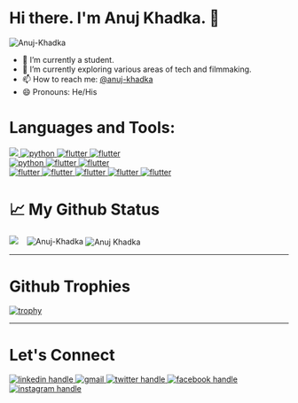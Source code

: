 # Hi there. I'm Anuj Khadka. 👋
<!-- ![](https://visitor-badge.glitch.me/badge?page_id=Anuj-Khadka) -->
<p align="left">
    <img src="https://komarev.com/ghpvc/?username=Anuj-Khadka&label=Profile%20views&color=0e75b6&style=for-the-badge"
        alt="Anuj-Khadka" />
</p>


- 🔭 I’m currently a student.
- 🌱 I’m currently exploring various areas of tech and filmmaking.
- 📫 How to reach me: [@anuj-khadka](https://linkedin.com/in/anuj-khadka)
- 😄 Pronouns: He/His




# Languages and Tools:
<p align="left">
    <a href="https://linkedin.com/in/anuj-khadka/" target="_blank" rel="noreferrer">
        <img src="https://img.shields.io/badge/html5-E34F26?style=for-the-badge&logo=html&logoColor=white" />
    </a>
    <a href="https://twitter.com/Anuj_Khadka008" target="_blank" rel="noreferrer">
        <img src="https://img.shields.io/badge/css3-1572B6?style=for-the-badge&logo=css&logoColor=blue"
            alt="python" />
    </a>
    <a href="https://www.facebook.com/anujkhadka008" target="_blank" rel="noreferrer"> <img
            src="https://img.shields.io/badge/javascript-F7DF1E?style=for-the-badge&logo=javascript&logoColor=white"
            alt="flutter" />
    </a> 
    <a href="https://www.facebook.com/anujkhadka008" target="_blank" rel="noreferrer"> <img
            src="https://img.shields.io/badge/bootstrap-7952B3?style=for-the-badge&logo=bootstrap&logoColor=white"
            alt="flutter" />
    </a>   
    <br />
    <a href="https://www.facebook.com/anujkhadka008" target="_blank" rel="noreferrer"> <img
            src="https://img.shields.io/badge/python-3776AB?style=for-the-badge&logo=python&logoColor=white"
            alt="python" />
    </a>   
    <a href="https://www.facebook.com/anujkhadka008" target="_blank" rel="noreferrer"> <img
            src="https://img.shields.io/badge/c-A8B9CC?style=for-the-badge&logo=c&logoColor=white"
            alt="flutter" />
    </a>
    <a href="https://www.facebook.com/anujkhadka008" target="_blank" rel="noreferrer"> <img
            src="https://img.shields.io/badge/django-092E20?style=for-the-badge&logo=django&logoColor=white"
            alt="flutter" />
   </a>     
<!--  <a href="https://www.facebook.com/anujkhadka008" target="_blank" rel="noreferrer"> <img
            src="https://img.shields.io/badge/mysql-4479A1?style=for-the-badge&logo=mysql&logoColor=white"
            alt="mysql" /> -->
    </a>  
    <br />
    <a href="https://www.facebook.com/anujkhadka008" target="_blank" rel="noreferrer"> <img
            src="https://img.shields.io/badge/git-F05032?style=for-the-badge&logo=git&logoColor=white"
            alt="flutter" />
    </a>   
    <a href="https://www.facebook.com/anujkhadka008" target="_blank" rel="noreferrer"> <img
            src="https://img.shields.io/badge/github-181717?style=for-the-badge&logo=github&logoColor=white"
            alt="flutter" />
    </a>   
    <a href="https://www.facebook.com/anujkhadka008" target="_blank" rel="noreferrer"> <img
            src="https://img.shields.io/badge/figma-F24E1E?style=for-the-badge&logo=figma&logoColor=white"
            alt="flutter" />
    </a>  
    <a href="https://www.facebook.com/anujkhadka008" target="_blank" rel="noreferrer"> <img
            src="https://img.shields.io/badge/React-F24E1E?style=for-the-badge&logo=figma&logoColor=white"
            alt="flutter" />
    </a>  
    <a href="https://www.facebook.com/anujkhadka008" target="_blank" rel="noreferrer"> <img
            src="https://img.shields.io/badge/Flask-F24E1E?style=for-the-badge&logo=figma&logoColor=white"
            alt="flutter" />
    </a>  

</p>





# 📈 My Github Status
<p align="left"> 
<p>
    <img src="https://github-readme-stats.vercel.app/api?username=Anuj-Khadka&&show_icons=true&count_private=true&theme=dark&border_radius=15%&hide_border=true" />&nbsp;&nbsp;&nbsp; 
    <!-- <img src"https://github-readme-stats.vercel.app/api?username=Anuj-Khadka&count_private=true&theme=dark&border_radius=15%&hide_border=true" /> &nbsp;&nbsp;&nbsp; -->
    <img src="https://github-readme-stats.vercel.app/api/top-langs?username=Anuj-Khadka&show_icons=true&locale=en&theme=dark&border_radius=15%&hide_border=true"
        alt="Anuj-Khadka" />
   <img align="center" src="https://streak-stats.demolab.com/?user=Anuj-Khadka&theme=dark&border_radius=15%&hide_border=true" alt="Anuj Khadka" /> 
<!-- <img src="https://github-readme-streak-stats.herokuapp.com?user=anuj-khadka&theme=dark&hide_border=true&border_radius=70" alt="Anuj-Khadka_streak" /> -->

</p>


---
# Github Trophies
<!-- <p align="left">
    <a href="https://github.com/ryo-ma/github-profile-trophy">
        <img src="https://github-profile-trophy.vercel.app/?username=Anuj-Khadka&theme=dark&border_radius=15%&hide_border=true" alt="Anuj-Khadka" />
    </a>
</p> -->
[![trophy](https://github-profile-trophy.vercel.app/?username=Anuj-Khadka&theme=onedark&row=1&no-frame=true&no-bg=true&margin-w=15&margin-h=15)](https://github.com/ryo-ma/github-profile-trophy)

___

# Let's Connect

<p align="left">
    <a href="https://linkedin.com/in/anuj-khadka/" target="_blank" rel="noreferrer">
        <img src="https://img.shields.io/badge/Linkedin-0A66C2?style=for-the-badge&logo=linkedin&logoColor=white" alt="linkedin handle"/>
    </a>
    <a href="sendto:anujkhadka008@gmail.com" target="_blank" rel="noreferrer"> 
      <img src="https://img.shields.io/badge/Gmail-EA4335?style=for-the-badge&logo=gmail&logoColor=white"
            alt="gmail" />
    </a>
    <a href="https://twitter.com/Anuj_Khadka008" target="_blank" rel="noreferrer">
        <img src="https://img.shields.io/badge/twitter-1DA1F2?style=for-the-badge&logo=twitter&logoColor=blue"
            alt="twitter handle" />
    </a>
    <a href="https://www.facebook.com/anujkhadka008" target="_blank" rel="noreferrer"> <img
            src="https://img.shields.io/badge/facebook-1877F2?style=for-the-badge&logo=facebook&logoColor=white"
            alt="facebook handle" />
    </a> 
    <a href="sendto:anujkhadka008@gmail.com" target="_blank" rel="noreferrer"> 
      <img src="https://img.shields.io/badge/instagram-E4405F?style=for-the-badge&logo=instagram&logoColor=white"
            alt="instagram handle" />
    </a>
</p>

